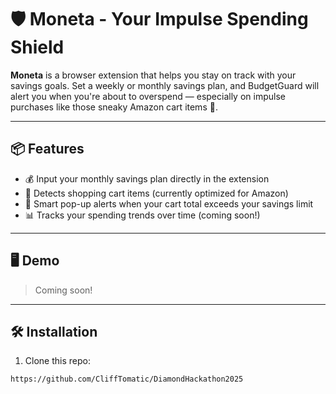 # 🛡️ Moneta - Your Impulse Spending Shield

**Moneta** is a browser extension that helps you stay on track with your savings goals. Set a weekly or monthly savings plan, and BudgetGuard will alert you when you're about to overspend — especially on impulse purchases like those sneaky Amazon cart items 👀.

---

## 📦 Features

- 💰 Input your monthly savings plan directly in the extension
- 🛒 Detects shopping cart items (currently optimized for Amazon)
- 🚨 Smart pop-up alerts when your cart total exceeds your savings limit
- 📊 Tracks your spending trends over time (coming soon!)

---

## 🖥️ Demo

> Coming soon! 

---

## 🛠️ Installation

1. Clone this repo:

```bash
https://github.com/CliffTomatic/DiamondHackathon2025 
